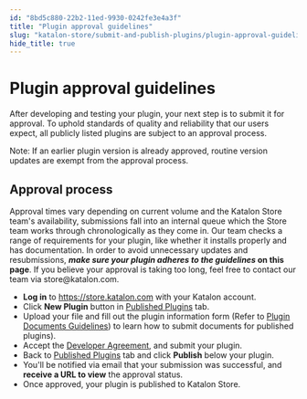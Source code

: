 ```yaml
---
id: "8bd5c880-22b2-11ed-9930-0242fe3e4a3f"
title: "Plugin approval guidelines"
slug: "katalon-store/submit-and-publish-plugins/plugin-approval-guidelines"
hide_title: true
---
```

    

# <a id="id" class="anchor_top_offset"/><a id="ariaid-title1" class="anchor_top_offset"/>Plugin approval guidelines

    
      
<p xmlns="http://www.w3.org/1999/xhtml" className="p">After developing and testing your plugin, your next step is to   submit it for approval. To uphold standards of quality and   reliability that our users expect, all publicly listed plugins are   subject to an approval process.</p> 
      
<p xmlns="http://www.w3.org/1999/xhtml" className="p">Note: If an earlier plugin version is already approved, routine   version updates are exempt from the approval process.</p> 
    
  
    

## <a id="id_1" class="anchor_top_offset"/>Approval process

    
      
<p xmlns="http://www.w3.org/1999/xhtml" className="p">Approval times vary depending on current volume and the Katalon   Store team's availability, submissions fall into an internal queue   which the Store team works through chronologically as they come in.   Our team checks a range of requirements for your plugin, like   whether it installs properly and has documentation. In order to   avoid unnecessary updates and resubmissions, <strong className="ph b">     <em className="ph i">make sure       your plugin adheres to the guidelines</em> on this page</strong>.   If you believe your approval is taking too long, feel free to   contact our team via store@katalon.com.</p> 
      
<ul xmlns="http://www.w3.org/1999/xhtml" className="ul">   <li className="li">     <strong className="ph b">Log in</strong> to <a className="xref j-external-link" href="https://store.katalon.com" target="_blank">https://store.katalon.com</a> with     your Katalon account.</li>   <li className="li">Click <strong className="ph b">New Plugin</strong> button in <a className="xref j-external-link" href="https://store.katalon.com/manage/publisher" target="_blank">Published       Plugins</a> tab.</li>   <li className="li">Upload your file and fill out the plugin information form     (Refer to <a className="xref" href="/docs/katalon-store/submit-and-publish-plugins/plugin-document-guidelines#id_3">Plugin       Documents Guidelines</a>) to learn how to submit documents for     published plugins).</li>   <li className="li">Accept the <a className="xref j-external-link" href="https://www.katalon.com/terms/#developer-agreement" target="_blank">Developer       Agreement</a>, and submit your plugin.</li>   <li className="li">Back to <a className="xref j-external-link" href="https://store.katalon.com/manage/publisher" target="_blank">Published       Plugins</a> tab and click <strong className="ph b">Publish</strong> below your     plugin.</li>   <li className="li">You'll be notified via email that your submission was     successful, and <strong className="ph b">receive a URL to view</strong> the approval     status.</li>   <li className="li">Once approved, your plugin is published to Katalon Store.</li> </ul> 
    
  
